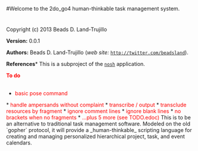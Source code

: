 

#Welcome to the 2do_go4 human-thinkable task management system.#


Copyright (c) 2013 Beads D. Land-Trujillo

__Version:__ 0.0.1

__Authors:__ Beads D. Land-Trujillo (_web site:_ [`http://twitter.com/beadsland`](http://twitter.com/beadsland)).

__References__* This is a subproject of the
[`nosh`](http://github.com/beadsland/nosh) application.


__<font color="red">To do</font>__
<br></br>
* <font color="red">basic pose command
</font>
* <font color="red">handle ampersands without complaint
</font>
* <font color="red">transcribe / output
</font>
* <font color="red">transclude resources by fragment
</font>
* <font color="red">ignore comment lines
</font>
* <font color="red">ignore blank lines
</font>
* <font color="red">no brackets when no fragments
</font>
* <font color="red">...plus 5 more (see TODO.edoc)
</font>
This is to be an alternative to traditional task management
  software.  Modeled on the old `gopher` protocol, it
  will provide a _human-thinkable_ scripting language for
  creating and managing personalized hierarchical project, task,
  and event calendars.